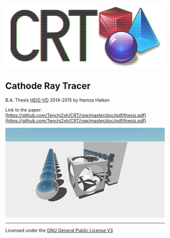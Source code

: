 <p align="center">
 <img src=res/logo/logo.png />
</p>

# Cathode Ray Tracer

B.A. Thesis [HEIG-VD](http://www.heig-vd.ch) 2014-2015 by Hamza Haiken

Link to the paper: [https://github.com/Tenchi2xh/CRT/raw/master/doc/pdf/thesis.pdf](https://github.com/Tenchi2xh/CRT/raw/master/doc/pdf/thesis.pdf)

<p align="center">
 <img src=doc/img/zoom_small.gif />
</p>

---

Licensed under the [GNU General Public License V3](http://www.gnu.org/licenses/)
